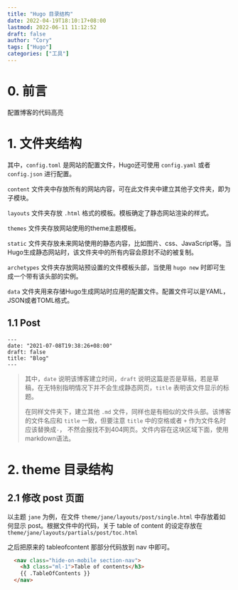 ```yaml
---
title: "Hugo 目录结构"
date: 2022-04-19T18:10:17+08:00
lastmod: 2022-06-11 11:12:52
draft: false
author: "Cory"
tags: ["Hugo"]
categories: ["工具"]
---
```


# 0. 前言

配置博客的代码高亮

# 1. 文件夹结构

其中，`config.toml` 是网站的配置文件，Hugo还可使用 `config.yaml` 或者 `config.json` 进行配置。

`content` 文件夹中存放所有的网站内容，可在此文件夹中建立其他子文件夹，即为子模块。

`layouts` 文件夹存放 `.html` 格式的模板。模板确定了静态网站渲染的样式。

`themes` 文件夹存放网站使用的theme主题模板。

`static` 文件夹存放未来网站使用的静态内容，比如图片、css、JavaScript等。当Hugo生成静态网站时，该文件夹中的所有内容会原封不动的被复制。

`archetypes` 文件夹存放网站预设置的文件模板头部，当使用 `hugo new` 时即可生成一个带有该头部的实例。

`data` 文件夹用来存储Hugo生成网站时应用的配置文件。配置文件可以是YAML，JSON或者TOML格式。

## 1.1 Post

```
---
date: "2021-07-08T19:38:26+08:00"
draft: false
title: "Blog"
---
```

> 其中，`date` 说明该博客建立时间，`draft` 说明这篇是否是草稿，若是草稿，在无特别指明情况下并不会生成静态网页，`title` 表明该文件显示的标题。
>
> 在同样文件夹下，建立其他 `.md` 文件，同样也是有相似的文件头部。该博客的文件名应和 `title` 一致，但要注意 `title` 中的空格或者 `+` 作为文件名时应该替换成`-`， 不然会报找不到404网页。文件内容在这块区域下面，使用markdown语法。

# 2. theme 目录结构

## 2.1 修改 post 页面

以主题 `jane` 为例，在文件 `theme/jane/layouts/post/single.html` 中存放着如何显示 post。根据文件中的代码，关于 table of content 的设定存放在 `theme/jane/layouts/partials/post/toc.html`

之后把原来的 tableofcontent 那部分代码放到 nav 中即可。

```html
  <nav class="hide-on-mobile section-nav">
    <h3 class="ml-1">Table of contents</h3>
    {{ .TableOfContents }}
  </nav>
```
